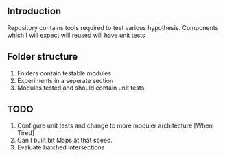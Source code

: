 ## Introduction

Repository contains tools required to test various hypothesis.
Components which I will expect will reused will have unit tests

## Folder structure

1. Folders contain testable modules
2. Experiments in a seperate section
3. Modules tested and should contain unit tests

## TODO

1. Configure unit tests and change to more moduler architecture [When Tired]
2. Can I built bit Maps at that speed.
3. Evaluate batched intersections
